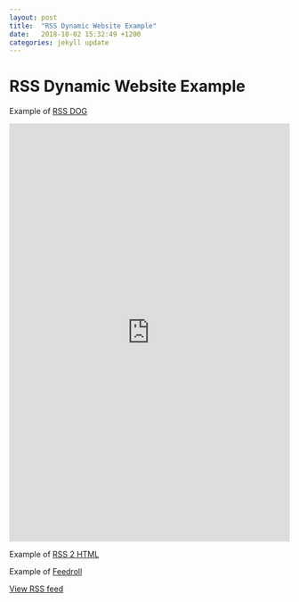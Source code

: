 ```yaml
---
layout: post
title:  "RSS Dynamic Website Example"
date:   2018-10-02 15:32:49 +1200
categories: jekyll update
---
```

# RSS Dynamic Website Example



Example of [RSS DOG](https://www.rssdog.com/)
<iframe width="100%" height="750" frameborder="0" class="rssdog" src="https://www.rssdog.com/index.php?url=https%3A%2F%2Flink.springer.com%2Fsearch.rss%3Ffacet-content-type%3DArticle%26facet-journal-id%3D11192%26channel-name%3DScientometrics&mode=html&showonly=&maxitems=5&showdescs=1&desctrim=0&descmax=0&tabwidth=100%25&linktarget=_blank&textsize=inherit&bordercol=%23d4d0c8&headbgcol=%23999999&headtxtcol=%23ffffff&titlebgcol=%23f1eded&titletxtcol=%23000000&itembgcol=%23ffffff&itemtxtcol=%23000000&ctl=0"></iframe>


Example of [RSS 2 HTML](https://rss.bloople.net/)
<script src="//rss.bloople.net/?url=https%3A%2F%2Flink.springer.com%2Fsearch.rss%3Ffacet-content-type%3DArticle%26facet-journal-id%3D11192%26channel-name%3DScientometrics&showtitle=false&type=js"></script>


Example of [Feedroll](https://feedroll.com/)
<script language="JavaScript" src="http://feedroll.com/rssviewer/feed2js.php?src=https%3A%2F%2Ffeeds.bbci.co.uk%2Fnews%2Fworld%2Frss.xml&chan=y&desc=1&utf=y"  charset="UTF-8" type="text/javascript"></script>

<noscript>
<a href="http://feedroll.com/rssviewer/feed2js.php?src=https%3A%2F%2Ffeeds.bbci.co.uk%2Fnews%2Fworld%2Frss.xml&chan=y&desc=1&utf=y&html=y">View RSS feed</a>
</noscript>
